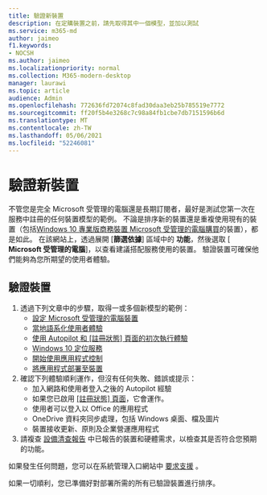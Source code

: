 ```yaml
---
title: 驗證新裝置
description: 在定購裝置之前，請先取得其中一個模型，並加以測試
ms.service: m365-md
author: jaimeo
f1.keywords:
- NOCSH
ms.author: jaimeo
ms.localizationpriority: normal
ms.collection: M365-modern-desktop
manager: laurawi
ms.topic: article
audience: Admin
ms.openlocfilehash: 772636fd72074c8fad30daa3eb25b785519e7772
ms.sourcegitcommit: ff20f5b4e3268c7c98a84fb1cbe7db7151596b6d
ms.translationtype: MT
ms.contentlocale: zh-TW
ms.lasthandoff: 05/06/2021
ms.locfileid: "52246081"
---
```

# <a name="validate-new-devices"></a>驗證新裝置

不管您是完全 Microsoft 受管理的電腦還是長期訂閱者，最好是測試您第一次在服務中註冊的任何裝置模型的範例。 不論是排序新的裝置還是重複使用現有的裝置（包括[Windows 10 專業版商務裝置 Microsoft 受管理的電腦購買](https://www.microsoft.com/windowsforbusiness/view-all-devices)的裝置），都是如此。 在該網站上，透過展開 [**篩選依據**] 區域中的 **功能**，然後選取 [ **Microsoft 受管理的電腦**]，以查看建議搭配服務使用的裝置。 驗證裝置可確保他們能夠為您所期望的使用者體驗。

## <a name="validate-devices"></a>驗證裝置

1. 透過下列文章中的步驟，取得一或多個新模型的範例：
    - [設定 Microsoft 受管理的電腦裝置](set-up-devices.md)
    - [當地語系化使用者體驗](localization.md)
    - [使用 Autopilot 和 [註冊狀態] 頁面的初次執行體驗](esp-first-run.md)
    - [Windows 10 定位服務](device-location.md)
    - [開始使用應用程式控制](get-started-app-control.md)
    - [將應用程式部署至裝置](deploy-apps.md)
2. 確認下列體驗順利運作，但沒有任何失敗、錯誤或提示：
    - 加入網路和使用者登入之後的 Autopilot 經驗
    - 如果您已啟用 [ [註冊狀態] 頁面](esp-first-run.md)，它會運作。
    - 使用者可以登入以 Office 的應用程式
    - OneDrive 資料夾同步處理，包括 Windows 桌面、檔及圖片
    - 裝置接收更新、原則及企業營運應用程式
3. 請複查 [設備清查報告](../working-with-managed-desktop/device-inventory-report.md) 中已報告的裝置和硬體需求，以檢查其是否符合您預期的功能。

如果發生任何問題，您可以在系統管理入口網站中 [要求支援](../working-with-managed-desktop/admin-support.md) 。

如果一切順利，您已準備好對部署所需的所有已驗證裝置進行排序。